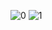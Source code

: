 ![0](https://github.com/adag21044/Kotlin-Save-and-Load-Click-Count/assets/90869456/0b8dfe89-c6df-440e-ae26-2264b7259c66)
![1](https://github.com/adag21044/Kotlin-Save-and-Load-Click-Count/assets/90869456/56cf0f4e-0ec1-491f-82f5-b514470fa679)
